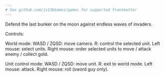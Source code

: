 ```yaml
---
# See github.com/js13kGames/games for supported frontmatter
---
```

Defend the last bunker on the moon against endless waves of invaders.

Controls:

World mode:
 WASD / ZQSD: move camera.
 R: control the selected unit.
 Left mouse: select units.
 Right mouse: order selected units to move / attack enemy / collect gold.

Unit control mode:
 WASD / ZQSD: move unit.
 R: exit to world mode.
 Left mouse: attack.
 Right mouse: roll (sword guy only).